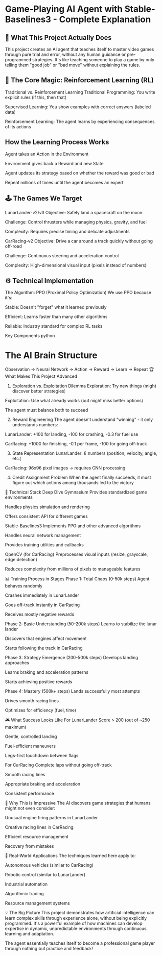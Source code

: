 # Game-Playing AI Agent with Stable-Baselines3 - Complete Explanation
## 🎯 What This Project Actually Does
This project creates an AI agent that teaches itself to master video games through pure trial and error, without any human guidance or pre-programmed strategies. It's like teaching someone to play a game by only telling them "good job" or "bad move" without explaining the rules.

## 🧠 The Core Magic: Reinforcement Learning (RL)
Traditional vs. Reinforcement Learning
Traditional Programming: You write explicit rules (if this, then that)

Supervised Learning: You show examples with correct answers (labeled data)

Reinforcement Learning: The agent learns by experiencing consequences of its actions

## How the Learning Process Works
Agent takes an Action in the Environment

Environment gives back a Reward and new State

Agent updates its strategy based on whether the reward was good or bad

Repeat millions of times until the agent becomes an expert

## 🕹️ The Games We Target
LunarLander-v2/v3
Objective: Safely land a spacecraft on the moon

Challenge: Control thrusters while managing physics, gravity, and fuel

Complexity: Requires precise timing and delicate adjustments

CarRacing-v2
Objective: Drive a car around a track quickly without going off-road

Challenge: Continuous steering and acceleration control

Complexity: High-dimensional visual input (pixels instead of numbers)

## ⚙️ Technical Implementation
The Algorithm: PPO (Proximal Policy Optimization)
We use PPO because it's:

Stable: Doesn't "forget" what it learned previously

Efficient: Learns faster than many other algorithms

Reliable: Industry standard for complex RL tasks

Key Components
python
# The AI Brain Structure
Observation → Neural Network → Action → Reward → Learn → Repeat
🏆 What Makes This Project Advanced
1. Exploration vs. Exploitation Dilemma
Exploration: Try new things (might discover better strategies)

Exploitation: Use what already works (but might miss better options)

The agent must balance both to succeed

2. Reward Engineering
The agent doesn't understand "winning" - it only understands numbers:

LunarLander: +100 for landing, -100 for crashing, -0.3 for fuel use

CarRacing: +1000 for finishing, -0.1 per frame, -100 for going off-track

3. State Representation
LunarLander: 8 numbers (position, velocity, angle, etc.)

CarRacing: 96x96 pixel images → requires CNN processing

4. Credit Assignment Problem
When the agent finally succeeds, it must figure out which actions among thousands led to the victory

🔧 Technical Stack Deep Dive
Gymnasium
Provides standardized game environments

Handles physics simulation and rendering

Offers consistent API for different games

Stable-Baselines3
Implements PPO and other advanced algorithms

Handles neural network management

Provides training utilities and callbacks

OpenCV (for CarRacing)
Preprocesses visual inputs (resize, grayscale, edge detection)

Reduces complexity from millions of pixels to manageable features

📊 Training Process in Stages
Phase 1: Total Chaos (0-50k steps)
Agent behaves randomly

Crashes immediately in LunarLander

Goes off-track instantly in CarRacing

Receives mostly negative rewards

Phase 2: Basic Understanding (50-200k steps)
Learns to stabilize the lunar lander

Discovers that engines affect movement

Starts following the track in CarRacing

Phase 3: Strategy Emergence (200-500k steps)
Develops landing approaches

Learns braking and acceleration patterns

Starts achieving positive rewards

Phase 4: Mastery (500k+ steps)
Lands successfully most attempts

Drives smooth racing lines

Optimizes for efficiency (fuel, time)

🎮 What Success Looks Like
For LunarLander
Score > 200 (out of ~250 maximum)

Gentle, controlled landing

Fuel-efficient maneuvers

Legs-first touchdown between flags

For CarRacing
Complete laps without going off-track

Smooth racing lines

Appropriate braking and acceleration

Consistent performance

🌟 Why This is Impressive
The AI discovers game strategies that humans might not even consider:

Unusual engine firing patterns in LunarLander

Creative racing lines in CarRacing

Efficient resource management

Recovery from mistakes

🔮 Real-World Applications
The techniques learned here apply to:

Autonomous vehicles (similar to CarRacing)

Robotic control (similar to LunarLander)

Industrial automation

Algorithmic trading

Resource management systems

💡 The Big Picture
This project demonstrates how artificial intelligence can learn complex skills through experience alone, without being explicitly programmed. It's a powerful example of how machines can develop expertise in dynamic, unpredictable environments through continuous learning and adaptation.

The agent essentially teaches itself to become a professional game player through nothing but practice and feedback!

